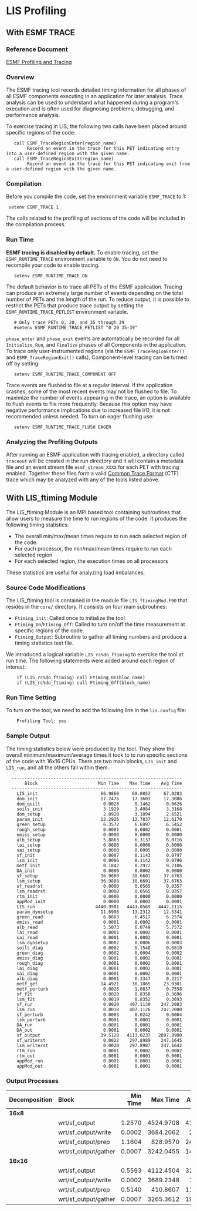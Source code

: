 # LIS Profiling

## With ESMF TRACE
### Reference Document

[ESMF Profiling and Tracing](http://www.earthsystemmodeling.org/esmf_releases/last_built/ESMF_refdoc/node6.html#SECTION060130000000000000000)

### Overview

The ESMF tracing tool records detailed timing information for all phases of all ESMF components executing in an application for later analysis. Trace analysis can be used to understand what happened during a program's execution and is often used for diagnosing problems, debugging, and performance analysis.

To exercise tracing in LIS, the following two calls have been placed around specific regions of the code:

       call ESMF_TraceRegionEnter(region_name)
            Record an event in the trace for this PET indicating entry into a user-defined region with the given name.
       call ESMF_TraceRegionExit(region_name)
            Record an event in the trace for this PET indicating exit from a user-defined region with the given name.
       
       

### Compilation

Before you compile the code, set the environment variable `ESMF_TRACE` to 1:

     setenv ESMF_TRACE 1

The calls related to the profiling of sections of the code will be included in the compilation process.

### Run Time

**ESMF tracing is disabled by default.** To enable tracing, set the `ESMF_RUNTIME_TRACE` environment variable to `ON`. You do not need to recompile your code to enable tracing.

       setenv ESMF_RUNTIME_TRACE ON

The default behavior is to trace all PETs of the ESMF application. Tracing can produce an extremely large number of events depending on the total number of PETs and the length of the run. To reduce output, it is possible to restrict the PETs that produce trace output by setting the `ESMF_RUNTIME_TRACE_PETLIST` environment variable.

       # Only trace PETs 0, 20, and 35 through 39
       #setenv ESMF_RUNTIME_TRACE_PETLIST "0 20 35-39"

`phase_enter` and `phase_exit` events are automatically be recorded for all `Initialize`, `Run`, and `Finalize` phases of all Components in the application. To trace only user-instrumented regions (via the `ESMF_TraceRegionEnter()` and `ESMF_TraceRegionExit()` calls), Component-level tracing can be turned off by setting:

       setenv ESMF_RUNTIME_TRACE_COMPONENT OFF
              
Trace events are flushed to file at a regular interval. If the application crashes, some of the most recent events may not be flushed to file. To maximize the number of events appearing in the trace, an option is available to flush events to file more frequently. Because this option may have negative performance implications due to increased file I/O, it is not recommended unless needed. To turn on eager flushing use:
       
       setenv ESMF_RUNTIME_TRACE_FLUSH EAGER


### Analyzing the Profiling Outputs

After running an ESMF application with tracing enabled, a directory called `traceout` will be created in the run directory and it will contain a metadata file and an event stream file `esmf_stream_XXXX` for each PET with tracing enabled. Together these files form a valid [Common Trace Format](https://diamon.org/ctf/) (CTF) trace which may be analyzed with any of the tools listed above.

## With LIS_ftiming Module

The LIS_ftiming Module is an MPI based tool containing subroutines that allow users to measure the time to run regions of the code. 
It produces the following timing statistics: 

- The overall min/max/mean times require to run each selected region of the code.
- For each processor, the min/max/mean times require to run each selected region
- For each selected region, the execution times on all processors

These  statistics are useful for analyzing load imbalances.

### Source Code Modifications

The LIS_ftiming tool is contained in the module file `LIS_ftimingMod.F90` that resides in the `core/` directory. It consists on four main subroutines:

- `Ftiming_init`: Called once to initialize the tool
- `Ftiming_On`/`Ftiming_Off`: Called to turn on/off the time measurement at specific regions of the code.
- `Ftiming_Output`: Subroutine to gather all timing numbers and produce a timing statistics text file.

We introduced a logical variable `LIS_rc%do_ftiming` to exercise the tool at run time. The following statements were added around each region of interest:

        if (LIS_rc%do_ftiming) call Ftiming_On(bloc_name)
        if (LIS_rc%do_ftiming) call Ftiming_Off(block_name)

### Run Time Setting

To turn on the tool, we need to add the following line in the `lis.config` file:

        Profiling Tool: yes
   
### Sample Output

The timing statistics below were produced by the tool. They show the overall minimum/maximum/average times it took to to run specific sections of the code with 16x16 CPUs. There are two main blocks, `LIS_init` and `LIS_run`, and all the others fall within them.

      -----------------------------------------------------------------
           Block                       Min Time    Max Time    Avg Time
      -----------------------------------------------------------------
        LIS_init                        66.9860     69.0852     67.9283
        dom_init                        17.2476     17.3603     17.3086
        dom_quilt                        0.0028      0.1462      0.0626
        soils_init                       3.1929      3.4084      3.3168
        dom_setup                        2.0920      3.1094      2.6521
        param_init                      12.2926     12.7837     12.6170
        green_setup                      6.3572      6.6997      6.5452
        rough_setup                      0.0001      0.0002      0.0001
        emiss_setup                      0.0000      0.0000      0.0000
        alb_setup                        5.8863      6.3137      6.0716
        lai_setup                        0.0000      0.0000      0.0000
        sai_setup                        0.0000      0.0005      0.0000
        sf_init                          0.0087      0.1143      0.0797
        lsm_init                         0.0086      0.1142      0.0796
        metf_init                        0.1842      0.2972      0.2106
        DA_init                          0.0000      0.0002      0.0000
        sf_setup                        36.9808     38.6601     37.6763
        lsm_setup                       36.9808     38.6601     37.6763
        sf_readrst                       0.0000      0.0565      0.0357
        lsm_readrst                      0.0000      0.0565      0.0357
        rtm_init                         0.0000      0.0000      0.0000
        appMod_init                      0.0000      0.0002      0.0001
        LIS_run                       4440.9501   4443.0569   4442.1115
        param_dynsetup                  11.6908     13.2312     12.5341
        green_read                       6.0883      6.4517      6.2574
        emiss_read                       0.0001      0.0002      0.0001
        alb_read                         5.5073      6.0749      5.7572
        lai_read                         0.0001      0.0002      0.0001
        sai_read                         0.0001      0.0002      0.0001
        lsm_dynsetup                     0.0002      0.0006      0.0003
        soils_diag                       0.0002      0.1548      0.0810
        green_diag                       0.0002      0.0004      0.0002
        emiss_diag                       0.0001      0.0002      0.0001
        rough_diag                       0.0001      0.0002      0.0001
        lai_diag                         0.0001      0.0002      0.0001
        sai_diag                         0.0001      0.0002      0.0001
        alb_diag                         0.0001      0.3347      0.2217
        metf_get                        14.4921     30.1865     23.0301
        metf_perturb                     0.0026      1.0837      0.7558
        sf_f2t                           0.0020      0.8358      0.3696
        lsm_f2t                          0.0019      0.8352      0.3693
        sf_run                           0.0020    407.1130    247.2083
        lsm_run                          0.0018    407.1126    247.2080
        sf_perturb                       0.0003      0.0242      0.0004
        lsm_perturb                      0.0001      0.0001      0.0001
        DA_run                           0.0001      0.0001      0.0001
        DA_out                           0.0001      0.0002      0.0001
        sf_output                       39.5128   4113.0237   2897.8900
        sf_writerst                      0.0022    297.8989    247.1645
        lsm_writerst                     0.0020    297.8987    247.1642
        rtm_run                          0.0001      0.0002      0.0002
        rtm_out                          0.0001      0.0001      0.0001
        appMod_run                       0.0001      0.0001      0.0001
        appMod_out                       0.0001      0.0001      0.0001

### Output Processes


| Decomposition | Block   | Min Time |  Max Time |  Avg Time |
| :--- | :--- | ---: | ---: | ---: |
| **16x8** |  | | | |
| |  wrt/sf_output        | 1.2570  | 4524.9708 | 418.1044 |
| |  wrt/sf_output/write  | 0.0002  | 3684.2062 |  28.7835 |
| |  wrt/sf_output/prep   | 1.1604  | 828.9570  | 243.0304 |
| |  wrt/sf_output/gather | 0.0007  | 3242.0455 | 146.2442 |
| **16x16** |  | | | |
| |  wrt/sf_output        | 0.5593  | 4112.4504 | 320.3346 |
| |  wrt/sf_output/write  | 0.0002  | 3689.2348 |  14.4116 |
| |  wrt/sf_output/prep   | 0.5140  | 410.8607  | 114.4580 |
| |  wrt/sf_output/gather | 0.0007  | 3265.3612 | 191.4290 |



